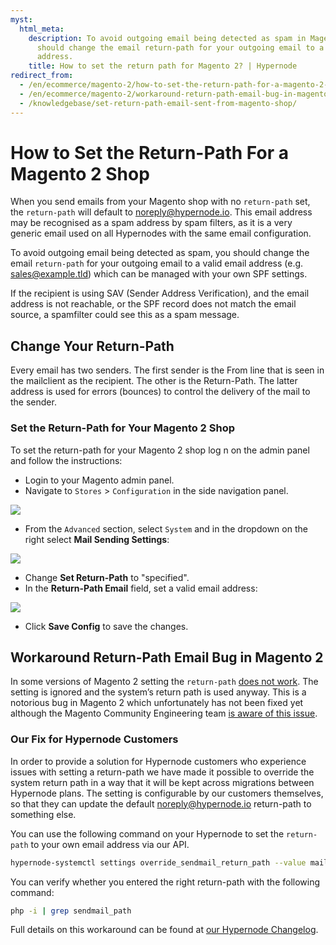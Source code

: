 ```yaml
---
myst:
  html_meta:
    description: To avoid outgoing email being detected as spam in Magento 2, you
      should change the email return-path for your outgoing email to a valid email
      address.
    title: How to set the return path for Magento 2? | Hypernode
redirect_from:
  - /en/ecommerce/magento-2/how-to-set-the-return-path-for-a-magento-2-shop/
  - /en/ecommerce/magento-2/workaround-return-path-email-bug-in-magento-2/
  - /knowledgebase/set-return-path-email-sent-from-magento-shop/
---
```


<!-- source: https://support.hypernode.com/en/ecommerce/magento-2/how-to-set-the-return-path-for-a-magento-2-shop/ -->

# How to Set the Return-Path For a Magento 2 Shop

When you send emails from your Magento shop with no `return-path` set, the `return-path` will default to noreply@hypernode.io. This email address may be recognised as a spam address by spam filters, as it is a very generic email used on all Hypernodes with the same email configuration.

To avoid outgoing email being detected as spam, you should change the email `return-path` for your outgoing email to a valid email address (e.g. sales@example.tld) which can be managed with your own SPF settings.

If the recipient is using SAV (Sender Address Verification), and the email address is not reachable, or the SPF record does not match the email source, a spamfilter could see this as a spam message.

## Change Your Return-Path

Every email has two senders. The first sender is the From line that is seen in the mailclient as the recipient. The other is the Return-Path. The latter address is used for errors (bounces) to control the delivery of the mail to the sender.

### Set the Return-Path for Your Magento 2 Shop

To set the return-path for your Magento 2 shop log n on the admin panel and follow the instructions:

- Login to your Magento admin panel.
- Navigate to `Stores` > `Configuration` in the side navigation panel.

![](_res/lsFHX4hWNSzEZ0r3Q94GBpVXvJmljmpf4g.png)

- From the `Advanced` section, select `System` and in the dropdown on the right select **Mail Sending Settings**:

![](_res/UQKWXm53v5UAIomG_A27w5JfvJ_NxIijbw.png)

- Change **Set Return-Path** to "specified".
- In the **Return-Path Email** field, set a valid email address:

![](_res/GIifdVjgF1glwRvzhoQwSqCFEbmzEJ7NbQ.png)

- Click **Save Config** to save the changes.

## Workaround Return-Path Email Bug in Magento 2

In some versions of Magento 2 setting the `return-path` [does not work](https://github.com/magento/magento2/issues/6146). The setting is ignored and the system’s return path is used anyway. This is a notorious bug in Magento 2 which unfortunately has not been fixed yet although the Magento Community Engineering team [is aware of this issue](https://github.com/magento/magento2/issues/6954).

### Our Fix for Hypernode Customers

In order to provide a solution for Hypernode customers who experience issues with setting a return-path we have made it possible to override the system return path in a way that it will be kept across migrations between Hypernode plans. The setting is configurable by our customers themselves, so that they can update the default noreply@hypernode.io return-path to something else.

You can use the following command on your Hypernode to set the `return-path` to your own email address via our API.

```bash
hypernode-systemctl settings override_sendmail_return_path --value mail@domain.ext
```

You can verify whether you entered the right return-path with the following command:

```bash
php -i | grep sendmail_path
```

Full details on this workaround can be found at [our Hypernode Changelog](https://changelog.hypernode.com/changelog/release-5073-configurable-return-path-outgoing-mail-workaround-magento-2-sendmail-bug/).
